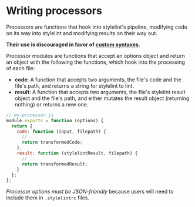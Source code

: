 # Writing processors

Processors are functions that hook into stylelint's pipeline, modifying code on its way into stylelint and modifying results on their way out.

**Their use is discouraged in favor of [custom syntaxes](syntaxes.md).**

Processor modules are functions that accept an options object and return an object with the following the functions, which hook into the processing of each file:

- **code**: A function that accepts two arguments, the file's code and the file's path, and returns a string for stylelint to lint.
- **result**: A function that accepts two arguments, the file's stylelint result object and the file's path, and either mutates the result object (returning nothing) or returns a new one.

```js
// my-processor.js
module.exports = function (options) {
  return {
    code: function (input, filepath) {
      // ...
      return transformedCode;
    },
    result: function (stylelintResult, filepath) {
      // ...
      return transformedResult;
    }
  };
};
```

_Processor options must be JSON-friendly_ because users will need to include them in `.stylelintrc` files.

